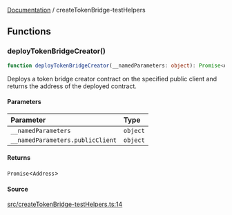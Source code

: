 [Documentation](README.md) / createTokenBridge-testHelpers

## Functions

### deployTokenBridgeCreator()

```ts
function deployTokenBridgeCreator(__namedParameters: object): Promise<Address>
```

Deploys a token bridge creator contract on the specified public client and
returns the address of the deployed contract.

#### Parameters

| Parameter | Type |
| :------ | :------ |
| `__namedParameters` | `object` |
| `__namedParameters.publicClient` | `object` |

#### Returns

`Promise`\<`Address`\>

#### Source

[src/createTokenBridge-testHelpers.ts:14](https://github.com/anegg0/arbitrum-orbit-sdk/blob/763a3f41e7ea001cbb6fe81ac11cc794b4a0f94d/src/createTokenBridge-testHelpers.ts#L14)
